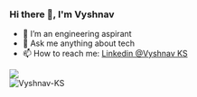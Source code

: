 ### Hi there 👋, I'm Vyshnav

- 🔭 I’m an engineering aspirant
- 💬 Ask me anything about tech
- 📫 How to reach me: [Linkedin @Vyshnav KS](https://www.linkedin.com/in/vyshnav-ks-a5b5351a5/)

<!--- ⚡ Fun fact: -->

<img src="https://github-readme-stats.vercel.app/api?username=Vyshnav-KS&&show_icons=true&title_color=ffffff&icon_color=19fc42&text_color=05f8fc&bg_color=1c1b1b">

<div styles= {text-align: "center}>
                           <img src="https://github-readme-streak-stats.herokuapp.com/?user=Vyshnav-KS&background=1c1b1b&ring=19fc42&currStreakNum=19fc42&currStreakLabel=19fc42&fire=19fc42&sideNums=05f8fc" alt ="Vyshnav-KS">
                           </div>
<!-- <img src="https://github-profile-summary-cards.vercel.app/api/cards/profile-details?username=Vyshnav-KS&theme=nord_bright"> -->




